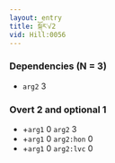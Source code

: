 ```yaml
---
layout: entry
title: སྐོར་√2
vid: Hill:0056
---
```

### Dependencies (N = 3)
* `arg2` 3


### Overt 2 and optional 1
* +`arg1` 0 `arg2` 3
* +`arg1` 0 `arg2:hon` 0
* +`arg1` 0 `arg2:lvc` 0
